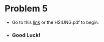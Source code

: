 # Problem 5
- Go to this [link](https://dmoj.ca/problem/rgss1) or the HSIUNG.pdf to begin.

- ### Good Luck!
